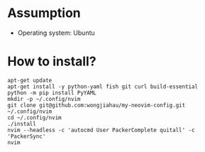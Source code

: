 # Assumption
- Operating system: Ubuntu

# How to install?
```
apt-get update
apt-get install -y python-yaml fish git curl build-essential
python -m pip install PyYAML
mkdir -p ~/.config/nvim
git clone git@github.com:wongjiahau/my-neovim-config.git ~/.config/nvim
cd ~/.config/nvim
./install
nvim --headless -c 'autocmd User PackerComplete quitall' -c 'PackerSync'
nvim
```
